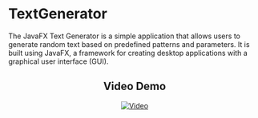 # TextGenerator
The JavaFX Text Generator is a simple application that allows users to generate random text based on predefined patterns and parameters. It is built using JavaFX, a framework for creating desktop applications with a graphical user interface (GUI).

<h2 align="center">Video Demo</h2>
<p align="center">
    <a href="https://youtu.be/uxtni7Aq7NE">
        <img src="https://img.youtube.com/vi/uxtni7Aq7NE/0.jpg" alt="Video">
    </a>
</p>
